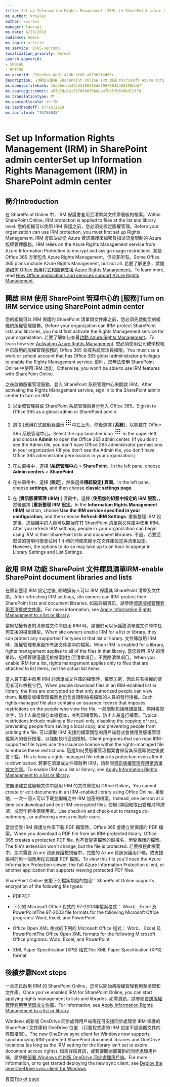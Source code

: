 ```yaml
---
title: Set up Information Rights Management (IRM) in SharePoint admin center
ms.author: krowley
author: kccross
manager: laurawi
ms.date: 6/29/2018
audience: Admin
ms.topic: article
ms.service: O365-seccomp
localization_priority: Normal
search.appverid:
- SPO160
- MET150
ms.assetid: 239ce6eb-4e81-42db-bf86-a01362fed65c
description: 了解如何使用 SharePoint Online IRM 透過 Microsoft Azure Active Directory Rights Management Services (RMS) 來保護 SharePoint 清單與文件庫。
ms.openlocfilehash: 16a76ecda37bd5480285dd70670843a88198bdb7
ms.sourcegitcommit: a97e7da9a1f870540f0bdcba7be5fb6f8bd12f74
ms.translationtype: MT
ms.contentlocale: zh-TW
ms.lasthandoff: 07/16/2019
ms.locfileid: "35756845"
---
```

# <a name="set-up-information-rights-management-irm-in-sharepoint-admin-center"></a><span data-ttu-id="3b050-103">Set up Information Rights Management (IRM) in SharePoint admin center</span><span class="sxs-lookup"><span data-stu-id="3b050-103">Set up Information Rights Management (IRM) in SharePoint admin center</span></span>

## <a name="introduction"></a><span data-ttu-id="3b050-104">簡介</span><span class="sxs-lookup"><span data-stu-id="3b050-104">Introduction</span></span>

<span data-ttu-id="3b050-105">在 SharePoint Online 中，IRM 保護會套用至清單與文件庫層級的檔案。</span><span class="sxs-lookup"><span data-stu-id="3b050-105">Within SharePoint Online, IRM protection is applied to files at the list and library level.</span></span> <span data-ttu-id="3b050-106">您的組織可以使用 IRM 保護之前，您必須先設定版權管理。</span><span class="sxs-lookup"><span data-stu-id="3b050-106">Before your organization can use IRM protection, you must first set up Rights Management.</span></span> <span data-ttu-id="3b050-107">IRM 會取決於從 Azure 資訊保護來加密及指派流量限制的 Azure 版權管理服務。</span><span class="sxs-lookup"><span data-stu-id="3b050-107">IRM relies on the Azure Rights Management service from Azure Information Protection to encrypt and assign usage restrictions.</span></span> <span data-ttu-id="3b050-108">某些 Office 365 方案包含 Azure Rights Management，但並非所有。</span><span class="sxs-lookup"><span data-stu-id="3b050-108">Some Office 365 plans include Azure Rights Management, but not all.</span></span> <span data-ttu-id="3b050-109">若要了解更多，請閱讀[如何 Office 應用程式和服務支援 Azure Rights Management](https://docs.microsoft.com/azure/information-protection/understand-explore/office-apps-services-support)。</span><span class="sxs-lookup"><span data-stu-id="3b050-109">To learn more, read [How Office applications and services support Azure Rights Management](https://docs.microsoft.com/azure/information-protection/understand-explore/office-apps-services-support).</span></span>
  
## <a name="turn-on-irm-service-using-sharepoint-admin-center"></a><span data-ttu-id="3b050-110">開啟 IRM 使用 SharePoint 管理中心的 [服務]</span><span class="sxs-lookup"><span data-stu-id="3b050-110">Turn on IRM service using SharePoint admin center</span></span>

<span data-ttu-id="3b050-111">您的組織可以 IRM 保護的 SharePoint 清單與文件庫之前，您必須先啟動您的組織的版權管理服務。</span><span class="sxs-lookup"><span data-stu-id="3b050-111">Before your organization can IRM-protect SharePoint lists and libraries, you must first activate the Rights Management service for your organization.</span></span> <span data-ttu-id="3b050-112">若要了解如何查看[啟動 Azure Rights Management](https://docs.microsoft.com/information-protection/deploy-use/activate-service)。</span><span class="sxs-lookup"><span data-stu-id="3b050-112">To learn how see [Activating Azure Rights Management](https://docs.microsoft.com/information-protection/deploy-use/activate-service).</span></span> <span data-ttu-id="3b050-113">您必須使用公司或學校帳戶已啟用的版權管理服務的 Office 365 全域系統管理員權限。</span><span class="sxs-lookup"><span data-stu-id="3b050-113">You must use a work or school account that has Office 365 global administrator privileges to enable the Rights Management service.</span></span> <span data-ttu-id="3b050-114">否則，您無法使用 SharePoint Online 中使用 IRM 功能。</span><span class="sxs-lookup"><span data-stu-id="3b050-114">Otherwise, you won't be able to use IRM features with SharePoint Online.</span></span>
  
<span data-ttu-id="3b050-115">之後啟動版權管理服務，登入 SharePoint 系統管理中心來開啟 IRM。</span><span class="sxs-lookup"><span data-stu-id="3b050-115">After activating the Rights Management service, sign in to the SharePoint admin center to turn on IRM.</span></span>
  
1. <span data-ttu-id="3b050-116">以全域管理員或 SharePoint 系統管理員身分登入 Office 365。</span><span class="sxs-lookup"><span data-stu-id="3b050-116">Sign in to Office 365 as a global admin or SharePoint admin.</span></span>
    
2. <span data-ttu-id="3b050-117">選取 [應用程式啟動器圖示![Office 365 中的應用程式啟動器圖示](media/e5aee650-c566-4100-aaad-4cc2355d909f.png)中左上角，然後選擇 [**系統**]，以開啟在 Office 365 系統管理中心。</span><span class="sxs-lookup"><span data-stu-id="3b050-117">Select the app launcher icon ![The app launcher icon in Office 365](media/e5aee650-c566-4100-aaad-4cc2355d909f.png) in the upper-left and choose **Admin** to open the Office 365 admin center.</span></span> <span data-ttu-id="3b050-118">(If you don't see the Admin tile, you don't have Office 365 administrator permissions in your organization.)</span><span class="sxs-lookup"><span data-stu-id="3b050-118">(If you don't see the Admin tile, you don't have Office 365 administrator permissions in your organization.)</span></span> 
    
3. <span data-ttu-id="3b050-119">在左窗格中，選擇 [**系統管理中心** \> **SharePoint**。</span><span class="sxs-lookup"><span data-stu-id="3b050-119">In the left pane, choose **Admin centers** \> **SharePoint**.</span></span>
    
4. <span data-ttu-id="3b050-120">在左窗格中，選擇 [**設定**]，然後選擇**傳統設定] 頁面**。</span><span class="sxs-lookup"><span data-stu-id="3b050-120">In the left pane, choose **settings**, and then choose **classic settings page**.</span></span>
    
5. <span data-ttu-id="3b050-121">在 [**資訊版權管理 (IRM)** ] 區段中，選擇 [**使用您的組態中指定的 IRM 服務**，，然後選擇 [**重新整理 IRM 設定**。</span><span class="sxs-lookup"><span data-stu-id="3b050-121">In the **Information Rights Management (IRM)** section, choose **Use the IRM service specified in your configuration**, and then choose **Refresh IRM Settings**.</span></span> <span data-ttu-id="3b050-122">重新整理 IRM 設定後，您組織中的人員可以開始在其 SharePoint 清單與文件庫中使用 IRM。</span><span class="sxs-lookup"><span data-stu-id="3b050-122">After you refresh IRM settings, people in your organization can begin using IRM in their SharePoint lists and document libraries.</span></span> <span data-ttu-id="3b050-123">不過，若要這麼做的選項可能會佔用 1 小時的時間來顯示在文件庫設定與清單設定。</span><span class="sxs-lookup"><span data-stu-id="3b050-123">However, the options to do so may take up to an hour to appear in Library Settings and List Settings.</span></span>
    
## <a name="irm-enable-sharepoint-document-libraries-and-lists"></a><span data-ttu-id="3b050-124">啟用 IRM 功能 SharePoint 文件庫與清單</span><span class="sxs-lookup"><span data-stu-id="3b050-124">IRM-enable SharePoint document libraries and lists</span></span>
<span data-ttu-id="3b050-125"><a name="__toc220831191"> </a></span><span class="sxs-lookup"><span data-stu-id="3b050-125"></span></span>

<span data-ttu-id="3b050-126">在重新整理 IRM 設定之後, 網站擁有人可以 IRM 保護其 SharePoint 清單及文件庫。</span><span class="sxs-lookup"><span data-stu-id="3b050-126">After refreshing IRM settings, site owners can IRM-protect their SharePoint lists and document libraries.</span></span> <span data-ttu-id="3b050-127">如需詳細資訊，請參閱[資訊版權管理套用至清單或文件庫](apply-irm-to-a-list-or-library.md)。</span><span class="sxs-lookup"><span data-stu-id="3b050-127">For more information, see [Apply Information Rights Management to a list or library](apply-irm-to-a-list-or-library.md).</span></span>
  
<span data-ttu-id="3b050-128">當網站擁有者的清單或文件庫啟用 IRM 時，請他們可以保護該清單或文件庫中任何支援的檔案類型。</span><span class="sxs-lookup"><span data-stu-id="3b050-128">When site owners enable IRM for a list or library, they can protect any supported file types in that list or library.</span></span> <span data-ttu-id="3b050-129">文件庫啟用 IRM 時，版權管理套用至所有該文件庫中的檔案。</span><span class="sxs-lookup"><span data-stu-id="3b050-129">When IRM is enabled for a library, rights management applies to all of the files in that library.</span></span> <span data-ttu-id="3b050-130">當您啟用 IRM 的清單時，版權管理僅適用於檔案附加至清單項目，不實際清單項目。</span><span class="sxs-lookup"><span data-stu-id="3b050-130">When you enable IRM for a list, rights management applies only to files that are attached to list items, not the actual list items.</span></span>
  
<span data-ttu-id="3b050-131">當人員下載中啟用 IRM 的清單或文件庫的檔案時，檔案加密，因此只有授權的使用者可以檢視它們。</span><span class="sxs-lookup"><span data-stu-id="3b050-131">When people download files in an IRM-enabled list or library, the files are encrypted so that only authorized people can view them.</span></span> <span data-ttu-id="3b050-132">每個受版權管理檔案也包含會限制檢視檔案的人員的發行授權。</span><span class="sxs-lookup"><span data-stu-id="3b050-132">Each rights-managed file also contains an issuance license that imposes restrictions on the people who view the file.</span></span> <span data-ttu-id="3b050-133">一般限制包括唯讀屬性，停用複製文字，防止人員從儲存本機複本，並列印檔案時，防止人員進行檔案。</span><span class="sxs-lookup"><span data-stu-id="3b050-133">Typical restrictions include making a file read-only, disabling the copying of text, preventing people from saving a local copy, and preventing people from printing the file.</span></span> <span data-ttu-id="3b050-134">可以讀取 IRM 支援的檔案類型的用戶端程式會使用受版權管理檔案內的發行授權，以強制執行這些限制。</span><span class="sxs-lookup"><span data-stu-id="3b050-134">Client programs that can read IRM-supported file types use the issuance license within the rights-managed file to enforce these restrictions.</span></span> <span data-ttu-id="3b050-135">這是如何受版權管理檔案會保留其保護即使之後就會下載。</span><span class="sxs-lookup"><span data-stu-id="3b050-135">This is how a rights-managed file retains its protection even after it is downloaded.</span></span> <span data-ttu-id="3b050-136">若要在清單或文件庫啟用 IRM，請參閱[資訊版權管理套用至清單或文件庫](apply-irm-to-a-list-or-library.md)。</span><span class="sxs-lookup"><span data-stu-id="3b050-136">To enable IRM on a list or library, see [Apply Information Rights Management to a list or library](apply-irm-to-a-list-or-library.md).</span></span>
  
<span data-ttu-id="3b050-137">您無法建立或編輯文件中啟用 IRM 的文件庫使用 Office Online。</span><span class="sxs-lookup"><span data-stu-id="3b050-137">You cannot create or edit documents in an IRM-enabled library using Office Online.</span></span> <span data-ttu-id="3b050-138">相反地，一次一個人可以下載並編輯之中 IRM 加密的檔案。</span><span class="sxs-lookup"><span data-stu-id="3b050-138">Instead, one person at a time can download and edit IRM-encrypted files.</span></span> <span data-ttu-id="3b050-139">使用 [存回和取出管理*共同撰寫*，或製作跨多個使用者。</span><span class="sxs-lookup"><span data-stu-id="3b050-139">Use check-in and check-out to manage  *co-authoring*  , or authoring across multiple users.</span></span> 
  
<span data-ttu-id="3b050-140">當您從受 IRM 保護文件庫下載 PDF 檔案時，Office 365 會建立受保護的 PDF 檔案。</span><span class="sxs-lookup"><span data-stu-id="3b050-140">When you download a PDF file from an IRM-protected library, Office 365 creates a protected PDF file.</span></span> <span data-ttu-id="3b050-141">也不會變更檔案的副檔名，但受保護的檔案。</span><span class="sxs-lookup"><span data-stu-id="3b050-141">The file's extension won't change, but the file is protected.</span></span> <span data-ttu-id="3b050-142">若要檢視此檔案中，您將需要 Azure 資訊保護檢視器中，完整的 Azure 資訊保護用戶端，或支援檢視的另一個應用程式保護 PDF 檔案。</span><span class="sxs-lookup"><span data-stu-id="3b050-142">To view this file you'll need the Azure Information Protection viewer, the full Azure Information Protection client, or another application that supports viewing protected PDF files.</span></span> 
  
<span data-ttu-id="3b050-143">SharePoint Online 支援下列檔案類型的加密：</span><span class="sxs-lookup"><span data-stu-id="3b050-143">SharePoint Online supports encryption of the following file types:</span></span>
  
- <span data-ttu-id="3b050-144">PDF</span><span class="sxs-lookup"><span data-stu-id="3b050-144">PDF</span></span>
    
- <span data-ttu-id="3b050-145">下列的 Microsoft Office 程式的 97-2003年檔案格式： Word、 Excel 及 PowerPoint</span><span class="sxs-lookup"><span data-stu-id="3b050-145">The 97-2003 file formats for the following Microsoft Office programs: Word, Excel, and PowerPoint</span></span>
    
- <span data-ttu-id="3b050-146">Office Open XML 格式的下列的 Microsoft Office 程式： Word、 Excel 及 PowerPoint</span><span class="sxs-lookup"><span data-stu-id="3b050-146">The Office Open XML formats for the following Microsoft Office programs: Word, Excel, and PowerPoint</span></span>
    
- <span data-ttu-id="3b050-147">XML Paper Specification (XPS) 格式</span><span class="sxs-lookup"><span data-stu-id="3b050-147">The XML Paper Specification (XPS) format</span></span>
    
## <a name="next-steps"></a><span data-ttu-id="3b050-148">後續步驟</span><span class="sxs-lookup"><span data-stu-id="3b050-148">Next steps</span></span>
<span data-ttu-id="3b050-149"><a name="__toc220831191"> </a></span><span class="sxs-lookup"><span data-stu-id="3b050-149"></span></span>

<span data-ttu-id="3b050-150">一旦您已啟用 IRM 的 SharePoint Online，您可以開始將版權管理套用至清單和文件庫。</span><span class="sxs-lookup"><span data-stu-id="3b050-150">Once you've enabled IRM for SharePoint Online, you can start applying rights management to lists and libraries.</span></span> <span data-ttu-id="3b050-151">如需資訊，請參閱[資訊版權管理套用至清單或文件庫](apply-irm-to-a-list-or-library.md)。</span><span class="sxs-lookup"><span data-stu-id="3b050-151">For information, see [Apply Information Rights Management to a list or library](apply-irm-to-a-list-or-library.md).</span></span>
  
<span data-ttu-id="3b050-152">Windows 的新版 OneDrive 同步處理用戶端現在可支援同步處理受 IRM 保護的 SharePoint 文件庫和 OneDrive 位置 （只要程式庫的 IRM 設定不設過期文件的存取權限）。</span><span class="sxs-lookup"><span data-stu-id="3b050-152">The new OneDrive sync client for Windows now supports synchronizing IRM-protected SharePoint document libraries and OneDrive locations (as long as the IRM setting for the library isn't set to expire document access rights).</span></span> <span data-ttu-id="3b050-153">如需詳細資訊，或若要開始部署新的同步處理用戶端，請參閱[部署 Windows 的新版 OneDrive 同步處理用戶端](https://support.office.com/article/3f3a511c-30c6-404a-98bf-76f95c519668)。</span><span class="sxs-lookup"><span data-stu-id="3b050-153">For more information, or to get started deploying the new sync client, see [Deploy the new OneDrive sync client for Windows](https://support.office.com/article/3f3a511c-30c6-404a-98bf-76f95c519668).</span></span>
  
[<span data-ttu-id="3b050-154">頁首</span><span class="sxs-lookup"><span data-stu-id="3b050-154">Top of page</span></span>](#introduction)  

